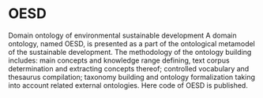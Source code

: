 # OESD
Domain ontology of environmental sustainable development
A domain ontology, named OESD, is presented as a part of the ontological metamodel of the sustainable development. The methodology of the ontology building includes: main concepts and knowledge range defining, text corpus determination and extracting concepts thereof; controlled vocabulary and thesaurus compilation; taxonomy building and ontology formalization taking into account related external ontologies. Here code of OESD is published.
